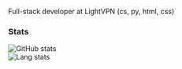 Full-stack developer at LightVPN (cs, py, html, css)

### Stats

![GitHub stats](https://github-readme-stats.vercel.app/api?username=HarryTq&show_icons=true&theme=dark&count_private=true&hide_border=true)<br/>
![Lang stats](https://github-readme-stats.vercel.app/api/top-langs/?username=HarryTq&show_icons=true&theme=dark&hide_border=true)
